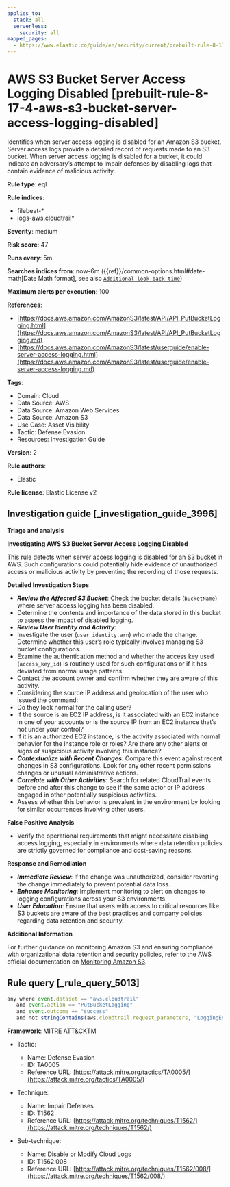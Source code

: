 ```yaml
---
applies_to:
  stack: all
  serverless:
    security: all
mapped_pages:
  - https://www.elastic.co/guide/en/security/current/prebuilt-rule-8-17-4-aws-s3-bucket-server-access-logging-disabled.html
---
```


# AWS S3 Bucket Server Access Logging Disabled [prebuilt-rule-8-17-4-aws-s3-bucket-server-access-logging-disabled]

Identifies when server access logging is disabled for an Amazon S3 bucket. Server access logs provide a detailed record of requests made to an S3 bucket. When server access logging is disabled for a bucket, it could indicate an adversary’s attempt to impair defenses by disabling logs that contain evidence of malicious activity.

**Rule type**: eql

**Rule indices**:

* filebeat-*
* logs-aws.cloudtrail*

**Severity**: medium

**Risk score**: 47

**Runs every**: 5m

**Searches indices from**: now-6m ({{ref}}/common-options.html#date-math[Date Math format], see also [`Additional look-back time`](docs-content://solutions/security/detect-and-alert/create-detection-rule.md#rule-schedule))

**Maximum alerts per execution**: 100

**References**:

* [https://docs.aws.amazon.com/AmazonS3/latest/API/API_PutBucketLogging.html](https://docs.aws.amazon.com/AmazonS3/latest/API/API_PutBucketLogging.md)
* [https://docs.aws.amazon.com/AmazonS3/latest/userguide/enable-server-access-logging.html](https://docs.aws.amazon.com/AmazonS3/latest/userguide/enable-server-access-logging.md)

**Tags**:

* Domain: Cloud
* Data Source: AWS
* Data Source: Amazon Web Services
* Data Source: Amazon S3
* Use Case: Asset Visibility
* Tactic: Defense Evasion
* Resources: Investigation Guide

**Version**: 2

**Rule authors**:

* Elastic

**Rule license**: Elastic License v2

## Investigation guide [_investigation_guide_3996]

**Triage and analysis**

**Investigating AWS S3 Bucket Server Access Logging Disabled**

This rule detects when server access logging is disabled for an S3 bucket in AWS. Such configurations could potentially hide evidence of unauthorized access or malicious activity by preventing the recording of those requests.

**Detailed Investigation Steps**

* ***Review the Affected S3 Bucket***: Check the bucket details (`bucketName`) where server access logging has been disabled.
* Determine the contents and importance of the data stored in this bucket to assess the impact of disabled logging.
* ***Review User Identity and Activity***:
* Investigate the user (`user_identity.arn`) who made the change. Determine whether this user’s role typically involves managing S3 bucket configurations.
* Examine the authentication method and whether the access key used (`access_key_id`) is routinely used for such configurations or if it has deviated from normal usage patterns.
* Contact the account owner and confirm whether they are aware of this activity.
* Considering the source IP address and geolocation of the user who issued the command:
* Do they look normal for the calling user?
* If the source is an EC2 IP address, is it associated with an EC2 instance in one of your accounts or is the source IP from an EC2 instance that’s not under your control?
* If it is an authorized EC2 instance, is the activity associated with normal behavior for the instance role or roles? Are there any other alerts or signs of suspicious activity involving this instance?
* ***Contextualize with Recent Changes***: Compare this event against recent changes in S3 configurations. Look for any other recent permissions changes or unusual administrative actions.
* ***Correlate with Other Activities***: Search for related CloudTrail events before and after this change to see if the same actor or IP address engaged in other potentially suspicious activities.
* Assess whether this behavior is prevalent in the environment by looking for similar occurrences involving other users.

**False Positive Analysis**

* Verify the operational requirements that might necessitate disabling access logging, especially in environments where data retention policies are strictly governed for compliance and cost-saving reasons.

**Response and Remediation**

* ***Immediate Review***: If the change was unauthorized, consider reverting the change immediately to prevent potential data loss.
* ***Enhance Monitoring***: Implement monitoring to alert on changes to logging configurations across your S3 environments.
* ***User Education***: Ensure that users with access to critical resources like S3 buckets are aware of the best practices and company policies regarding data retention and security.

**Additional Information**

For further guidance on monitoring Amazon S3 and ensuring compliance with organizational data retention and security policies, refer to the AWS official documentation on [Monitoring Amazon S3](https://docs.aws.amazon.com/AmazonS3/latest/userguide/monitoring-overview.md).


## Rule query [_rule_query_5013]

```js
any where event.dataset == "aws.cloudtrail"
   and event.action == "PutBucketLogging"
   and event.outcome == "success"
   and not stringContains(aws.cloudtrail.request_parameters, "LoggingEnabled")
```

**Framework**: MITRE ATT&CKTM

* Tactic:

    * Name: Defense Evasion
    * ID: TA0005
    * Reference URL: [https://attack.mitre.org/tactics/TA0005/](https://attack.mitre.org/tactics/TA0005/)

* Technique:

    * Name: Impair Defenses
    * ID: T1562
    * Reference URL: [https://attack.mitre.org/techniques/T1562/](https://attack.mitre.org/techniques/T1562/)

* Sub-technique:

    * Name: Disable or Modify Cloud Logs
    * ID: T1562.008
    * Reference URL: [https://attack.mitre.org/techniques/T1562/008/](https://attack.mitre.org/techniques/T1562/008/)



